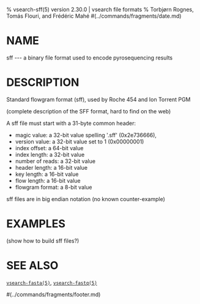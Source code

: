 % vsearch-sff(5) version 2.30.0 | vsearch file formats
% Torbjørn Rognes, Tomás Flouri, and Frédéric Mahé
#(../commands/fragments/date.md)

# NAME

sff --- a binary file format used to encode pyrosequencing results


# DESCRIPTION

Standard flowgram format (sff), used by Roche 454 and Ion Torrent PGM

(complete description of the SFF format, hard to find on the web)

A sff file must start with a 31-byte common header:
- magic value: a 32-bit value spelling '.sff' (0x2e736666),
- version value: a 32-bit value set to 1 (0x00000001)
- index offset: a 64-bit value
- index length: a 32-bit value
- number of reads: a 32-bit value
- header length: a 16-bit value
- key length: a 16-bit value
- flow length: a 16-bit value
- flowgram format: a 8-bit value

sff files are in big endian notation (no known counter-example)


# EXAMPLES

(show how to build sff files?)


# SEE ALSO

[`vsearch-fasta(5)`](./vsearch-fasta.5.md), [`vsearch-fastq(5)`](./vsearch-fastq.5.md)


#(../commands/fragments/footer.md)
